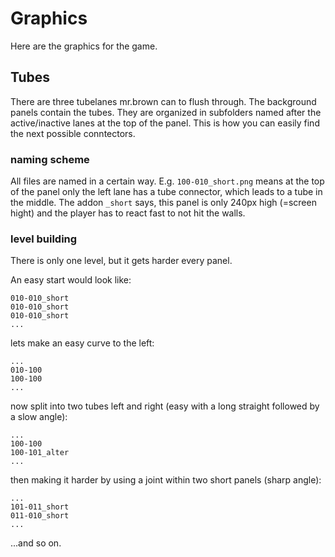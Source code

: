 # Graphics

Here are the graphics for the game.

## Tubes

There are three tubelanes mr.brown can to flush through. The background panels contain the tubes. They are organized in subfolders named after the active/inactive lanes at the top of the panel. This is how you can easily find the next possible conntectors.

### naming scheme
All files are named in a certain way. E.g. `100-010_short.png` means at the top of the panel only the left lane has a tube connector, which leads to a tube in the middle. The addon `_short` says, this panel is only 240px high (=screen hight) and the player has to react fast to not hit the walls.

### level building
There is only one level, but it gets harder every panel. 

An easy start would look like:

````
010-010_short
010-010_short
010-010_short
...
````

lets make an easy curve to the left:

````
...
010-100
100-100
...
````

now split into two tubes left and right (easy with a long straight followed by a slow angle):

````
...
100-100
100-101_alter
...
````

then making it harder by using a joint within two short panels (sharp angle):

````
...
101-011_short
011-010_short
...
````

...and so on.
